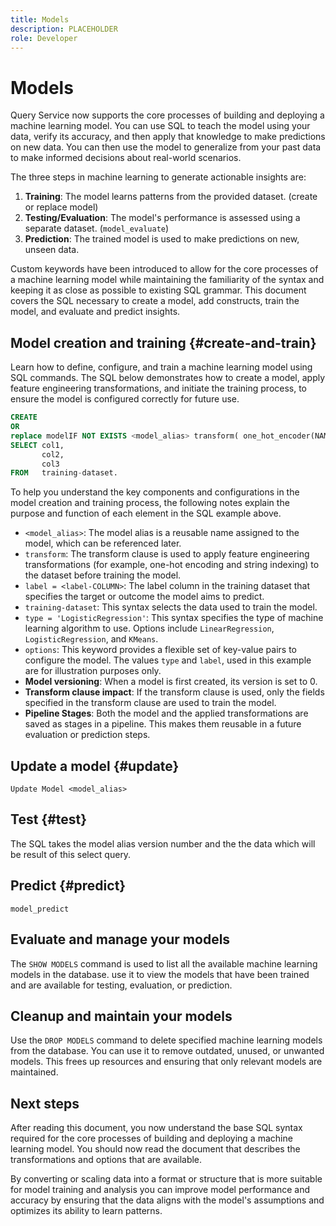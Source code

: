 ```yaml
---
title: Models
description: PLACEHOLDER
role: Developer
---
```

# Models

Query Service now supports the core processes of building and deploying a machine learning model. You can use SQL to teach the model using your data, verify its accuracy, and then apply that knowledge to make predictions on new data. You can then use the model to generalize from your past data to make informed decisions about real-world scenarios.

The three steps in machine learning to generate actionable insights are:

1. **Training**: The model learns patterns from the provided dataset. (create or replace model)
2. **Testing/Evaluation**: The model's performance is assessed using a separate dataset. (`model_evaluate`)
3. **Prediction**: The trained model is used to make predictions on new, unseen data.

Custom keywords have been introduced to allow for the core processes of a machine learning model while maintaining the familiarity of the syntax and keeping it as close as possible to existing SQL grammar. This document covers the SQL necessary to create a model, add constructs, train the model, and evaluate and predict insights.

<!-- A model is an algorithm plus a transformation. -->

## Model creation and training {#create-and-train}

Learn how to define, configure, and train a machine learning model using SQL commands. The SQL below demonstrates how to create a model, apply feature engineering transformations, and initiate the training process, to ensure the model is configured correctly for future use.

```sql
CREATE
OR
replace modelIF NOT EXISTS <model_alias> transform( one_hot_encoder(NAME) ohe_name, string_indexer(gender) gendersi) options ( type = 'LogisticRegression', label = <label-COLUMN>, ) AS
SELECT col1,
       col2,
       col3
FROM   training-dataset.
```

To help you understand the key components and configurations in the model creation and training process, the following notes explain the purpose and function of each element in the SQL example above.

- `<model_alias>`: The model alias is a reusable name assigned to the model, which can be referenced later.
- `transform`: The transform clause is used to apply feature engineering transformations (for example, one-hot encoding and string indexing) to the dataset before training the model.
- `label = <label-COLUMN>`: The label column in the training dataset that specifies the target or outcome the model aims to predict.
- `training-dataset`: This syntax selects the data used to train the model.
- `type = 'LogisticRegression'`: This syntax specifies the type of machine learning algorithm to use. Options include `LinearRegression`, `LogisticRegression`, and `KMeans`.
- `options`: This keyword provides a flexible set of key-value pairs to configure the model. The values `type` and `label`, used in this example are for illustration purposes only.
- **Model versioning**: When a model is first created, its version is set to 0.
- **Transform clause impact**: If the transform clause is used, only the fields specified in the transform clause are used to train the model.
- **Pipeline Stages**: Both the model and the applied transformations are saved as stages in a pipeline. This makes them reusable in a future evaluation or prediction steps.

## Update a model {#update}



`Update Model <model_alias>`



## Test {#test}

The SQL takes the model alias version number and the the data which will be result of this select query.

## Predict {#predict}

`model_predict`

## Evaluate and manage your models

The `SHOW MODELS` command is used to list all the available machine learning models in the database. use it to view the models that have been trained and are available for testing, evaluation, or prediction.

## Cleanup and maintain your models

Use the `DROP MODELS` command to delete specified machine learning models from the database. You can use it to remove outdated, unused, or unwanted models. This frees up resources and ensuring that only relevant models are maintained.

## Next steps

After reading this document, you now understand the base SQL syntax required for the core processes of building and deploying a machine learning model. You should now read the document that describes the transformations and options that are available. 

By converting or scaling data into a format or structure that is more suitable for model training and analysis you can improve model performance and accuracy by ensuring that the data aligns with the model's assumptions and optimizes its ability to learn patterns.
<!-- "transformation" refers to the process of converting or scaling data into a format or structure that is more suitable for model training and analysis.
 -->

